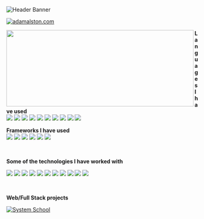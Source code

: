 
<img src="https://i.ibb.co/XXHj6rT/jonathan-banner.jpg" alt="Header Banner" title="Jonathan Cua"/>

[![adamalston.com](https://img.shields.io/badge/-Portfolio-e96f94?style=for-the-badge&logoColor=white)](https://jonathan-1407.github.io)

<p>
  
  <img align="left" width="490" height="200" src="https://github-readme-stats.vercel.app/api?username=Jonathan-1407&show_icons=true&include_all_commits=true&hide_border=false&line_height=20&title_color=e96f94&icon_color=55628c&show_owner=true"/>
 
  <p>
    <b>Languages I have used</b>
    <br/>
    <img src="https://img.shields.io/badge/-Visual Basic-23A9F2?style=flat-square&logo=Visual%20Studio&logoColor=white"/>
    <img src="https://img.shields.io/badge/-C%2B%2B-6295cb?style=flat-square&logo=C%2B%2B&logoColor=white"/>
    <img src="https://img.shields.io/badge/-PHP-2bb1ee?style=flat-square&logo=PHP&logoColor=white"/>
    <img src="https://img.shields.io/badge/-Python-326994?style=flat-square&logo=Python&logoColor=white"/>
    <img src="https://img.shields.io/badge/-HTML-e96228?style=flat-square&logo=Html5&logoColor=white"/>
    <img src="https://img.shields.io/badge/-CSS-2862e9?style=flat-square&logo=Css3&logoColor=white"/>
    <img src="https://img.shields.io/badge/-JavaScript-efd81d?style=flat-square&logo=javascript&logoColor=white"/>
    <img src="https://img.shields.io/badge/-TypeScript-2f74c0?style=flat-square&logo=Typescript&logoColor=white"/>
    <img src="https://img.shields.io/badge/-SQL-005e88?style=flat-square&logo=Mysql&logoColor=white"/>
    <img src="https://img.shields.io/badge/-MongoDB-52a74b?style=flat-square&logo=Mongodb&logoColor=white"/>
  </p>
</p>
<p>

<p>
    <b>Frameworks I have used</b>
    <br/>
    <img src="https://img.shields.io/badge/-VueJS-42B883?style=flat-square&logo=Vue.js&logoColor=white"/>
    <img src="https://img.shields.io/badge/-ReactJS-48cef7?style=flat-square&logo=React&logoColor=white"/>
    <img src="https://img.shields.io/badge/-NextJS-gray?style=flat-square&logo=Next.js&logoColor=white"/>
    <img src="https://img.shields.io/badge/-Laravel-f72b1e?style=flat-square&logo=Laravel&logoColor=white"/>
    <img src="https://img.shields.io/badge/-Lumen-de4335?style=flat-square&logo=Lumen&logoColor=white"/>
    <img src="https://img.shields.io/badge/-NodeJS-6aa05c?style=flat-square&logo=Node.js&logoColor=white"/>
</p>

<p>

<br/>

**Some of the technologies I have worked with**

<p>
    <img src="https://img.shields.io/badge/-Git-F05032?style=flat-square&logo=Git&logoColor=white"/>
     <img src="https://img.shields.io/badge/-Github-181717?style=flat-square&logo=Github&logoColor=white"/>
     <img src="https://img.shields.io/badge/-Gitlab-898c97?style=flat-square&logo=Gitlab&logoColor=white"/>
     <img src="https://img.shields.io/badge/-Jest-944058?style=flat-square&logo=Jest&logoColor=white"/>
     <img src="https://img.shields.io/badge/-ESLint-4B32C3?style=flat-square&logo=ESLint&logoColor=white"/>
     <img src="https://img.shields.io/badge/-Docker-0997e5?style=flat-square&logo=Docker&logoColor=white"/>
     <img src="https://img.shields.io/badge/-NeoVim-1667a3?style=flat-square&logo=Neovim&logoColor=white"/>
     <img src="https://img.shields.io/badge/-Gnu/Linux-000000?style=flat-square&logo=Linux&logoColor=white"/>
     <img src="https://img.shields.io/badge/-Heroku-410093?style=flat-square&logo=Heroku&logoColor=white"/>
     <img src="https://img.shields.io/badge/-Insomnia-5c00d2?style=flat-square&logo=Insomnia&logoColor=white"/>
     <img src="https://img.shields.io/badge/-Postman-ff6c37?style=flat-square&logo=Postman&logoColor=white"/>
</p>

<br>

**Web/Full Stack projects**

[![System School](https://img.shields.io/badge/&nbsp;System&nbsp;School-e96f94?style=flat)](https://schooljc.herokuapp.com/)
